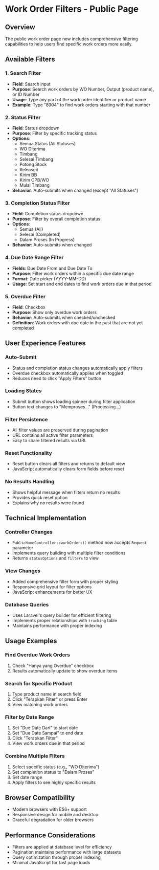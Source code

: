 # Work Order Filters - Public Page

## Overview
The public work order page now includes comprehensive filtering capabilities to help users find specific work orders more easily.

## Available Filters

### 1. Search Filter
- **Field**: Search input
- **Purpose**: Search work orders by WO Number, Output (product name), or ID Number
- **Usage**: Type any part of the work order identifier or product name
- **Example**: Type "8004" to find work orders starting with that number

### 2. Status Filter
- **Field**: Status dropdown
- **Purpose**: Filter by specific tracking status
- **Options**: 
  - Semua Status (All Statuses)
  - WO Diterima
  - Timbang
  - Selesai Timbang
  - Potong Stock
  - Released
  - Kirim BB
  - Kirim CPB/WO
  - Mulai Timbang
- **Behavior**: Auto-submits when changed (except "All Statuses")

### 3. Completion Status Filter
- **Field**: Completion status dropdown
- **Purpose**: Filter by overall completion status
- **Options**:
  - Semua (All)
  - Selesai (Completed)
  - Dalam Proses (In Progress)
- **Behavior**: Auto-submits when changed

### 4. Due Date Range Filter
- **Fields**: Due Date From and Due Date To
- **Purpose**: Filter work orders within a specific due date range
- **Format**: Date picker (YYYY-MM-DD)
- **Usage**: Set start and end dates to find work orders due in that period

### 5. Overdue Filter
- **Field**: Checkbox
- **Purpose**: Show only overdue work orders
- **Behavior**: Auto-submits when checked/unchecked
- **Definition**: Work orders with due date in the past that are not yet completed

## User Experience Features

### Auto-Submit
- Status and completion status changes automatically apply filters
- Overdue checkbox automatically applies when toggled
- Reduces need to click "Apply Filters" button

### Loading States
- Submit button shows loading spinner during filter application
- Button text changes to "Memproses..." (Processing...)

### Filter Persistence
- All filter values are preserved during pagination
- URL contains all active filter parameters
- Easy to share filtered results via URL

### Reset Functionality
- Reset button clears all filters and returns to default view
- JavaScript automatically clears form fields before reset

### No Results Handling
- Shows helpful message when filters return no results
- Provides quick reset option
- Explains why no results were found

## Technical Implementation

### Controller Changes
- `PublicHomeController::workOrders()` method now accepts `Request` parameter
- Implements query building with multiple filter conditions
- Returns `statusOptions` and `filters` to view

### View Changes
- Added comprehensive filter form with proper styling
- Responsive grid layout for filter options
- JavaScript enhancements for better UX

### Database Queries
- Uses Laravel's query builder for efficient filtering
- Implements proper relationships with `tracking` table
- Maintains performance with proper indexing

## Usage Examples

### Find Overdue Work Orders
1. Check "Hanya yang Overdue" checkbox
2. Results automatically update to show overdue items

### Search for Specific Product
1. Type product name in search field
2. Click "Terapkan Filter" or press Enter
3. View matching work orders

### Filter by Date Range
1. Set "Due Date Dari" to start date
2. Set "Due Date Sampai" to end date
3. Click "Terapkan Filter"
4. View work orders due in that period

### Combine Multiple Filters
1. Select specific status (e.g., "WO Diterima")
2. Set completion status to "Dalam Proses"
3. Set date range
4. Apply filters to see highly specific results

## Browser Compatibility
- Modern browsers with ES6+ support
- Responsive design for mobile and desktop
- Graceful degradation for older browsers

## Performance Considerations
- Filters are applied at database level for efficiency
- Pagination maintains performance with large datasets
- Query optimization through proper indexing
- Minimal JavaScript for fast page loads

